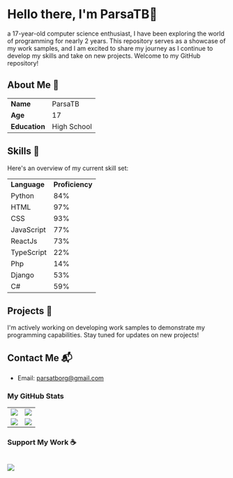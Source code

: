 # Hello there, I'm ParsaTB👋

a 17-year-old computer science enthusiast,
I have been exploring the world of programming for nearly 2 years.
This repository serves as a showcase of my work samples, and I am excited to share my journey as I continue to develop my skills and take on new projects.
Welcome to my GitHub repository!

## About Me 📌

<table>
  <tr>
    <td><b>Name</b></td>
    <td>ParsaTB</td>
  </tr>
  <tr>
    <td><b>Age</b></td>
    <td>17</td>
  </tr>
  <tr>
    <td><b>Education</b></td>
    <td>High School</td>
  </tr>
</table>

## Skills 🚀

Here's an overview of my current skill set:

<table>
  <tr>
    <td><b>Language</b></td>
    <td><b>Proficiency</b></td>
  </tr>
  <tr>
    <td>Python</td>
    <td>84%</td>
  </tr>
  <tr>
    <td>HTML</td>
    <td>97%</td>
  </tr>
  <tr>
    <td>CSS</td>
    <td>93%</td>
  </tr>
  <tr>
    <td>JavaScript</td>
    <td>77%</td>
  </tr>
  <tr>
    <td>ReactJs</td>
    <td>73%</td>
  </tr>
  <tr>
    <td>TypeScript</td>
    <td>22%</td>
  </tr>
  <tr>
    <td>Php</td>
    <td>14%</td>
  </tr>
  <tr>
    <td>Django</td>
    <td>53%</td>
  </tr>
  <tr>
    <td>C#</td>
    <td>59%</td>
  </tr>
</table>

## Projects 🚧

I'm actively working on developing work samples to demonstrate my programming capabilities. Stay tuned for updates on new projects!

## Contact Me 📬

- Email: parsatborg@gmail.com

### My GitHub Stats

<table>
    <tr>
        <td>
            <img src="https://github-profile-trophy.vercel.app/?username=ParsaTB&row=3&column=4&no-bg=true"/>
        </td>
        <td>
            <img src="https://github-readme-streak-stats.herokuapp.com/?user=ParsaTB"/>
        </td> 
    </tr>
    <tr>
        <td>
            <img src="https://github-readme-stats.vercel.app/api?username=ParsaTB&count_private=true&show_icons=true&theme=tokyonight"/>
        </td>
        <td>
            <img src="https://github-readme-stats.vercel.app/api/top-langs/?username=ParsaTB&langs_count=10&layout=compact&hide=php,scss,css,html,batchfile,gherkin,freemarker,xslt,tsql,ruby"/>
        </td>
    </tr>
</table>


### Support My Work ☕
<br>
<a href="https://www.buymeacoffee.com/ParsaTB"><img src="https://www.vectorlogo.zone/logos/buymeacoffee/buymeacoffee-official.svg"/></a>

<!-- Your additional sections can go here -->
